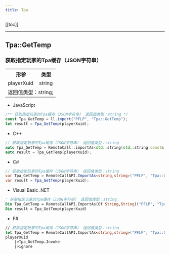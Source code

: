 ```yaml
---
title: Tpa
---
```


[[toc]]


---
## Tpa::GetTemp
### 获取指定玩家的Tpa缓存（JSON字符串）
<table><tr><th>形参</th><th>类型</th></tr>
<tr><td>playerXuid</td><td>string</td></tr>
<tr><td colspan="2">返回值类型：string;</td></tr></table>

 - JavaScript
```js
/** 获取指定玩家的Tpa缓存（JSON字符串） 返回值类型：string */
const Tpa_GetTemp = ll.import("PFLP", "Tpa::GetTemp");
let result = Tpa_GetTemp(playerXuid);
```
 - C++
```cpp
// 获取指定玩家的Tpa缓存（JSON字符串） 返回值类型：string
auto Tpa_GetTemp = RemoteCall::importAs<std::string(std::string const& playerXuid)>("PFLP", "Tpa::GetTemp");
auto result = Tpa_GetTemp(playerXuid);
```
 - C#
```csharp
// 获取指定玩家的Tpa缓存（JSON字符串） 返回值类型：string
var Tpa_GetTemp = RemoteCallAPI.ImportAs<string,string>("PFLP", "Tpa::GetTemp");
var result = Tpa_GetTemp(playerXuid);
```
 - Visual Basic .NET
```vb
' 获取指定玩家的Tpa缓存（JSON字符串） 返回值类型：string
Dim Tpa_GetTemp = RemoteCallAPI.ImportAs(Of String,String)("PFLP", "Tpa::GetTemp")
Dim result = Tpa_GetTemp(playerXuid)
```
 - F#
```fsharp
// 获取指定玩家的Tpa缓存（JSON字符串） 返回值类型：string
let Tpa_GetTemp = RemoteCallAPI.ImportAs<string,string>("PFLP", "Tpa::GetTemp")
playerXuid
	|>Tpa_GetTemp.Invoke
	|>ignore
```

